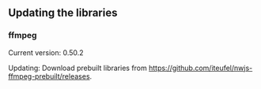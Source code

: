 ## Updating the libraries

### ffmpeg

Current version: 0.50.2

Updating: Download prebuilt libraries from https://github.com/iteufel/nwjs-ffmpeg-prebuilt/releases.
